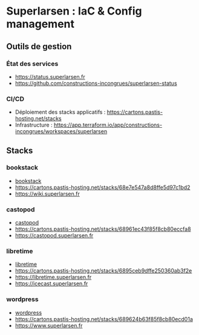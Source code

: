 # Superlarsen : IaC & Config management

## Outils de gestion

### État des services

- <https://status.superlarsen.fr>
- <https://github.com/constructions-incongrues/superlarsen-status>

### CI/CD

- Déploiement des stacks applicatifs : <https://cartons.pastis-hosting.net/stacks>
- Infrastructure : <https://app.terraform.io/app/constructions-incongrues/workspaces/superlarsen>

## Stacks

### bookstack

- [bookstack](./stacks/bookstack/)
- <https://cartons.pastis-hosting.net/stacks/68e7e547a8d8ffe5d97c1bd2>
- <https://wiki.superlarsen.fr>

### castopod

- [castopod](./stacks/castopod/)
- <https://cartons.pastis-hosting.net/stacks/68961ec43f85f8cb80eccfa8>
- <https://castopod.superlarsen.fr>

### libretime

- [libretime](./stacks/libretime/)
- <https://cartons.pastis-hosting.net/stacks/6895ceb9dffe250360ab3f2e>
- <https://libretime.superlarsen.fr>
- <https://icecast.superlarsen.fr>

### wordpress

- [wordpress](./stacks/wordpress/)
- <https://cartons.pastis-hosting.net/stacks/689624b63f85f8cb80ecd01a>
- <https://www.superlarsen.fr>
